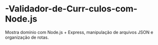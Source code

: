 # -Validador-de-Curr-culos-com-Node.js
Mostra domínio com Node.js + Express, manipulação de arquivos JSON e organização de rotas.
